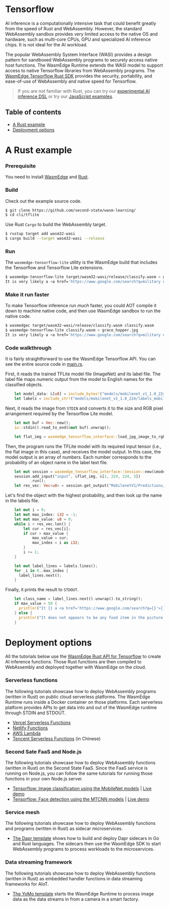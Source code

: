 # Tensorflow

AI inference is a computationally intensive task that could benefit greatly from the speed of Rust and WebAssembly. However, the standard WebAssembly sandbox provides very limited access to the native OS and hardware, such as multi-core CPUs, GPU and specialized AI inference chips. It is not ideal for the AI workload.

The popular WebAssembly System Interface (WASI) provides a design pattern for sandboxed WebAssembly programs to securely access native host functions. The WasmEdge Runtime extends the WASI model to support access to native Tensorflow libraries from WebAssembly programs. The [WasmEdge Tensorflow Rust SDK](https://github.com/second-state/wasmedge_tensorflow_interface) provides the security, portability, and ease-of-use of WebAssembly and native speed for Tensorflow.

> If you are not familiar with Rust, you can try our [experimental AI inference DSL](https://github.com/second-state/wasm-learning/tree/master/cli/classify_yml) or try our [JavaScript examples](../js/tensorflow.md).

## Table of contents

* [A Rust example](#a-rust-example)
* [Deployment options](#deployment-options)

# A Rust example

### Prerequisite

You need to install [WasmEdge](https://github.com/WasmEdge/WasmEdge/blob/master/docs/install.md) and [Rust](https://www.rust-lang.org/tools/install).

### Build

Check out the example source code.

```bash
$ git clone https://github.com/second-state/wasm-learning/
$ cd cli/tflite
```

Use Rust `Cargo` to build the WebAssembly target.

```bash
$ rustup target add wasm32-wasi
$ cargo build --target wasm32-wasi --release
```

### Run

The `wasmedge-tensorflow-lite` utility is the WasmEdge build that includes the Tensorflow and Tensorflow Lite extensions.

```bash
$ wasmedge-tensorflow-lite target/wasm32-wasi/release/classify.wasm < grace_hopper.jpg
It is very likely a <a href='https://www.google.com/search?q=military uniform'>military uniform</a> in the picture
```

### Make it run faster

To make Tensorflow inference run *much* faster, you could AOT compile it down to machine native code, and then use WasmEdge sandbox to run the native code.

```bash
$ wasmedgec target/wasm32-wasi/release/classify.wasm classify.wasm
$ wasmedge-tensorflow-lite classify.wasm < grace_hopper.jpg
It is very likely a <a href='https://www.google.com/search?q=military uniform'>military uniform</a> in the picture
```

### Code walkthrough

It is fairly straightforward to use the WasmEdge Tensorflow API. You can see the entire source code in [main.rs](https://github.com/second-state/wasm-learning/blob/master/cli/tflite/src/main.rs).

First, it reads the trained TFLite model file (ImageNet) and its label file. The label file maps numeric output from the model to English names for the classified objects.

```rust
    let model_data: &[u8] = include_bytes!("models/mobilenet_v1_1.0_224/mobilenet_v1_1.0_224_quant.tflite");
    let labels = include_str!("models/mobilenet_v1_1.0_224/labels_mobilenet_quant_v1_224.txt");
```

Next, it reads the image from `STDIN` and converts it to the size and RGB pixel arrangement required by the Tensorflow Lite model.

```rust
    let mut buf = Vec::new();
    io::stdin().read_to_end(&mut buf).unwrap();

    let flat_img = wasmedge_tensorflow_interface::load_jpg_image_to_rgb8(&buf, 224, 224);
```

Then, the program runs the TFLite model with its required input tensor (i.e., the flat image in this case), and receives the model output. In this case, the model output is an array of numbers. Each number corresponds to the probability of an object name in the label text file.

```rust
    let mut session = wasmedge_tensorflow_interface::Session::new(&model_data, wasmedge_tensorflow_interface::ModelType::TensorFlowLite);
    session.add_input("input", &flat_img, &[1, 224, 224, 3])
           .run();
    let res_vec: Vec<u8> = session.get_output("MobilenetV1/Predictions/Reshape_1");
```

Let's find the object with the highest probability, and then look up the name in the labels file.

```rust
    let mut i = 0;
    let mut max_index: i32 = -1;
    let mut max_value: u8 = 0;
    while i < res_vec.len() {
        let cur = res_vec[i];
        if cur > max_value {
            max_value = cur;
            max_index = i as i32;
        }
        i += 1;
    }

    let mut label_lines = labels.lines();
    for _i in 0..max_index {
      label_lines.next();
    }

```

Finally, it prints the result to `STDOUT`.

```rust
    let class_name = label_lines.next().unwrap().to_string();
    if max_value > 50 {
      println!("It {} a <a href='https://www.google.com/search?q={}'>{}</a> in the picture", confidence.to_string(), class_name, class_name);
    } else {
      println!("It does not appears to be any food item in the picture.");
    }
```

# Deployment options

All the tutorials below use the [WasmEdge Rust API for Tensorflow](https://github.com/second-state/wasmedge_tensorflow_interface) to create AI inference functions. Those Rust functions are then compiled to WebAssembly and deployed together with WasmEdge on the cloud. 

### Serverless functions

The following tutorials showcase how to deploy WebAssembly programs (written in Rust) on public cloud serverless platforms. The WasmEdge Runtime runs inside a Docker container on those platforms. Each serverless platform provides APIs to get data into and out of the WasmEdge runtime through STDIN and STDOUT.

* [Vercel Serverless Functions](https://www.secondstate.io/articles/vercel-wasmedge-webassembly-rust/)
* [Netlify Functions](https://www.secondstate.io/articles/netlify-wasmedge-webassembly-rust-serverless/)
* [AWS Lambda](https://github.com/second-state/aws-lambda-wasm-runtime)
* [Tencent Serverless Functions](https://github.com/second-state/tencent-scf-wasm-runtime) (in Chinese)

### Second Sate FaaS and Node.js

The following tutorials showcase how to deploy WebAssembly functions (written in Rust) on the Second State FaaS. Since the FaaS service is running on Node.js, you can follow the same tutorials for running those functions in your own Node.js server.

* [Tensorflow: Image classification using the MobileNet models](https://www.secondstate.io/articles/faas-image-classification/) | [Live demo](https://second-state.github.io/wasm-learning/faas/mobilenet/html/index.html)
* [Tensorflow: Face detection using the MTCNN models](https://www.secondstate.io/articles/faas-face-detection/) | [Live demo](https://second-state.github.io/wasm-learning/faas/mtcnn/html/index.html)

### Service mesh

The following tutorials showcase how to deploy WebAssembly functions and programs (written in Rust) as sidecar microservices. 

* [The Dapr template](https://github.com/second-state/dapr-wasm) shows how to build and deploy Dapr sidecars in Go and Rust languages. The sidecars then use the WasmEdge SDK to start WebAssembly programs to process workloads to the microservices.

### Data streaming framework

The following tutorials showcase how to deploy WebAssembly functions (written in Rust) as embedded handler functions in data streaming frameworks for AIoT.

* [The YoMo template](https://www.secondstate.io/articles/yomo-wasmedge-real-time-data-streams/) starts the WasmEdge Runtime to process image data as the data streams in from a camera in a smart factory.


